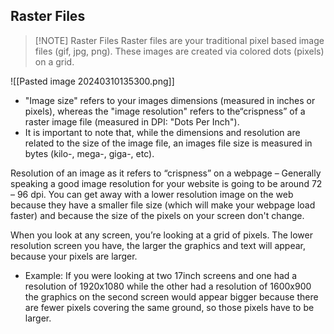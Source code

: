 ## Raster Files

> [!NOTE] Raster Files
> Raster files are your traditional pixel based image files (gif, jpg, png). These images are created via colored dots (pixels) on a grid.

![[Pasted image 20240310135300.png]]

- "Image size" refers to your images dimensions (measured in inches or pixels), whereas the "image resolution" refers to the“crispness” of a raster image file (measured in DPI: "Dots Per Inch").
- It is important to note that, while the dimensions and resolution are related to the size of the image file, an images file size is measured in bytes (kilo-, mega-, giga-, etc).

Resolution of an image as it refers to “crispness” on a webpage – Generally speaking a good image resolution for your website is going to be around 72 – 96 dpi. You can get away with a lower resolution image on the web because they have a smaller file size (which will make your webpage load faster) and because the size of the pixels on your screen don't change.

When you look at any screen, you’re looking at a grid of pixels. The lower resolution screen you have, the larger the graphics and text will appear, because your pixels are larger.

- Example: If you were looking at two 17inch screens and one had a resolution of 1920x1080 while the other had a resolution of 1600x900 the graphics on the second screen would appear bigger because there are fewer pixels covering the same ground, so those pixels have to be larger.